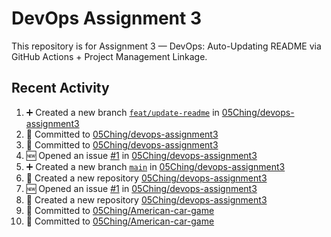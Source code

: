 # DevOps Assignment 3

This repository is for Assignment 3 — DevOps: Auto-Updating README via GitHub Actions + Project Management Linkage.

## Recent Activity
<!--START_SECTION:activity-->
1. ➕ Created a new branch [`feat/update-readme`](https://github.com/05Ching/devops-assignment3/tree/feat/update-readme) in [05Ching/devops-assignment3](https://github.com/05Ching/devops-assignment3)
2. 📝 Committed to [05Ching/devops-assignment3](https://github.com/05Ching/devops-assignment3/commit/490fd6ed0b38ed5324f0e12d781ce46ecc4b08c5)
3. 📝 Committed to [05Ching/devops-assignment3](https://github.com/05Ching/devops-assignment3/commit/4644e4fefab3658b1baeed856d051a84b55d54b3)
4. 🆕 Opened an issue [#1](https://github.com/05Ching/devops-assignment3/issues/1) in [05Ching/devops-assignment3](https://github.com/05Ching/devops-assignment3)
5. ➕ Created a new branch [`main`](https://github.com/05Ching/devops-assignment3/tree/main) in [05Ching/devops-assignment3](https://github.com/05Ching/devops-assignment3)
6. 🎉 Created a new repository [05Ching/devops-assignment3](https://github.com/05Ching/devops-assignment3)
7. 🆕 Opened an issue [#1](https://github.com/05Ching/devops-assignment3/issues/1) in [05Ching/devops-assignment3](https://github.com/05Ching/devops-assignment3)
8. 🎉 Created a new repository [05Ching/devops-assignment3](https://github.com/05Ching/devops-assignment3)
9. 📝 Committed to [05Ching/American-car-game](https://github.com/05Ching/American-car-game/commit/18a08ac717aa9f9eef55948e6f4fab973f5407c1)
10. 📝 Committed to [05Ching/American-car-game](https://github.com/05Ching/American-car-game/commit/df53c1c439e0442717ab9f024047b99989f4d0a0)
<!--END_SECTION:activity-->
